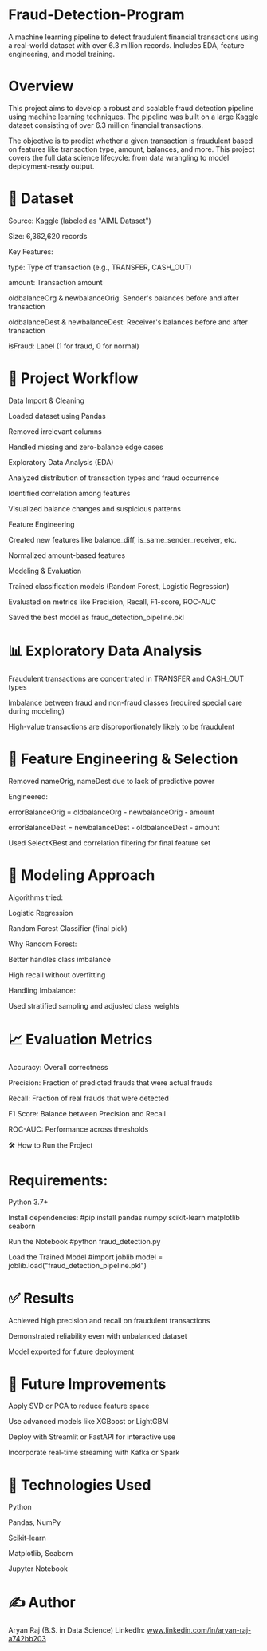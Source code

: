 # Fraud-Detection-Program
A machine learning pipeline to detect fraudulent financial transactions using a real-world dataset with over 6.3 million records. Includes EDA, feature engineering, and model training.

# Overview

This project aims to develop a robust and scalable fraud detection pipeline using machine learning techniques. The pipeline was built on a large Kaggle dataset consisting of over 6.3 million financial transactions.

The objective is to predict whether a given transaction is fraudulent based on features like transaction type, amount, balances, and more. This project covers the full data science lifecycle: from data wrangling to model deployment-ready output.

# 📂 Dataset

Source: Kaggle (labeled as "AIML Dataset")

Size: 6,362,620 records

Key Features:

type: Type of transaction (e.g., TRANSFER, CASH_OUT)

amount: Transaction amount

oldbalanceOrg & newbalanceOrig: Sender's balances before and after transaction

oldbalanceDest & newbalanceDest: Receiver's balances before and after transaction

isFraud: Label (1 for fraud, 0 for normal)

# 🔁 Project Workflow

Data Import & Cleaning

Loaded dataset using Pandas

Removed irrelevant columns

Handled missing and zero-balance edge cases

Exploratory Data Analysis (EDA)

Analyzed distribution of transaction types and fraud occurrence

Identified correlation among features

Visualized balance changes and suspicious patterns

Feature Engineering

Created new features like balance_diff, is_same_sender_receiver, etc.

Normalized amount-based features

Modeling & Evaluation

Trained classification models (Random Forest, Logistic Regression)

Evaluated on metrics like Precision, Recall, F1-score, ROC-AUC

Saved the best model as fraud_detection_pipeline.pkl

# 📊 Exploratory Data Analysis

Fraudulent transactions are concentrated in TRANSFER and CASH_OUT types

Imbalance between fraud and non-fraud classes (required special care during modeling)

High-value transactions are disproportionately likely to be fraudulent

# 🧠 Feature Engineering & Selection

Removed nameOrig, nameDest due to lack of predictive power

Engineered:

errorBalanceOrig = oldbalanceOrg - newbalanceOrig - amount

errorBalanceDest = newbalanceDest - oldbalanceDest - amount

Used SelectKBest and correlation filtering for final feature set

# 🤖 Modeling Approach

Algorithms tried:

Logistic Regression

Random Forest Classifier (final pick)

Why Random Forest:

Better handles class imbalance

High recall without overfitting

Handling Imbalance:

Used stratified sampling and adjusted class weights

# 📈 Evaluation Metrics

Accuracy: Overall correctness

Precision: Fraction of predicted frauds that were actual frauds

Recall: Fraction of real frauds that were detected

F1 Score: Balance between Precision and Recall

ROC-AUC: Performance across thresholds

🛠️ How to Run the Project

# Requirements:

Python 3.7+

Install dependencies:
#pip install pandas numpy scikit-learn matplotlib seaborn

Run the Notebook
#python fraud_detection.py

Load the Trained Model
#import joblib
model = joblib.load("fraud_detection_pipeline.pkl")


# ✅ Results

Achieved high precision and recall on fraudulent transactions

Demonstrated reliability even with unbalanced dataset

Model exported for future deployment

# 🔮 Future Improvements

Apply SVD or PCA to reduce feature space

Use advanced models like XGBoost or LightGBM

Deploy with Streamlit or FastAPI for interactive use

Incorporate real-time streaming with Kafka or Spark

# 🧰 Technologies Used

Python

Pandas, NumPy

Scikit-learn

Matplotlib, Seaborn

Jupyter Notebook


# ✍️ Author

Aryan Raj (B.S. in Data Science) 
LinkedIn: www.linkedin.com/in/aryan-raj-a742bb203



